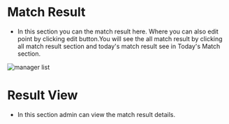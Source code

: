 # Match Result

- In this section you can the match result here. Where you can also edit point by clicking
  edit button.You will see the all match result by clicking all match result section and today's match
  result see in Today's Match section.

![manager list](/screenshots/match-result.png)

# Result View

- In this section admin can view the match result details.